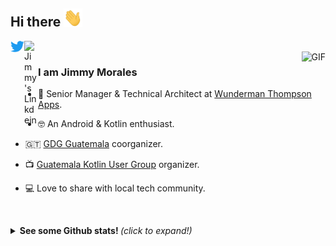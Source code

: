 ## Hi there <img src="assets/Hi.gif" width="30px"></h2>

<a href="https://twitter.com/JidomoGo">
  <picture>
    <source media="(prefers-color-scheme: dark)" srcset="assets/twitter/dark.svg">
    <source media="(prefers-color-scheme: light)" srcset="assets/twitter/light.svg">
    <img align="left" alt="Jimmy's Twitter" width="22px" src="assets/twitter/light.svg" />
  </picture>
</a>
<a href="https://www.linkedin.com/in/jimmydev/">
  <picture>
    <source media="(prefers-color-scheme: dark)" srcset="assets/linkedin/dark.png">
    <source media="(prefers-color-scheme: light)" srcset="assets/linkedin/light.png">
    <img align="left" alt="Jimmy's Linkdein" width="22px" src=assets/linkedin/light.svg" />
  </picture>
</a>
<br />
<img align="right" alt="GIF" src="https://media.giphy.com/media/13HgwGsXF0aiGY/giphy.gif" />

### I am Jimmy Morales
- 🔭 Senior Manager & Technical Architect at [Wunderman Thompson Apps](https://www.wundermanthompson.com/expertise/apps).
- 🤓 An Android & Kotlin enthusiast.
- 🇬🇹 [GDG Guatemala](https://gdg.community.dev/gdg-guatemala/) coorganizer.
- 📺 [Guatemala Kotlin User Group](https://twitter.com/GuateKUG) organizer.
- 💻 Love to share with local tech community.

  <br>


<details>
  <summary> <b> See some Github stats! </b> <i>(click to expand!)</i> </summary>

  <br>
   
  [![Jimmy's github stats](https://github-readme-stats.vercel.app/api?username=jimmymorales&count_private=true&show_icons=true)](https://github.com/anuraghazra/github-readme-stats)
  
  [![Top Langs](https://github-readme-stats.vercel.app/api/top-langs/?username=jimmymorales&layout=compact)](https://github.com/anuraghazra/github-readme-stats)

</details>
